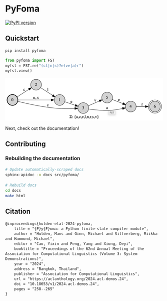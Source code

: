 # PyFoma

[![PyPI version](https://badge.fury.io/py/pyfoma.svg)](https://badge.fury.io/py/pyfoma)

## Quickstart

```bash
pip install pyfoma
```

```python
from pyfoma import FST
myfst = FST.re("(cl|n|s)?e(ve|a)r")
myfst.view()
```

<img src="./docs/examples/images/quickstart1.png" width="722">

Next, check out the documentation!

## Contributing

<!-- TODO: Include details on how to open PRs -->

### Rebuilding the documentation

```bash
# Update automatically-scraped docs
sphinx-apidoc -o docs src/pyfoma/

# Rebuild docs
cd docs
make html
```

## Citation

```
@inproceedings{hulden-etal-2024-pyfoma,
    title = "{P}y{F}oma: a Python finite-state compiler module",
    author = "Hulden, Mans and Ginn, Michael and Silfverberg, Miikka and Hammond, Michael",
    editor = "Cao, Yixin and Feng, Yang and Xiong, Deyi",
    booktitle = "Proceedings of the 62nd Annual Meeting of the Association for Computational Linguistics (Volume 3: System Demonstrations)",
    year = "2024",
    address = "Bangkok, Thailand",
    publisher = "Association for Computational Linguistics",
    url = "https://aclanthology.org/2024.acl-demos.24",
    doi = "10.18653/v1/2024.acl-demos.24",
    pages = "258--265"
}
```
